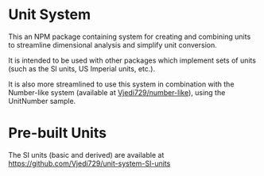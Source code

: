 # Unit System

This an NPM package containing system for creating and combining units to streamline dimensional analysis and simplify unit conversion.

It is intended to be used with other packages which implement sets of units (such as the SI units, US Imperial units, etc.). 

It is also more streamlined to use this system in combination with the Number-like system (available at [Vjedi729/number-like](https://github.com/Vjedi729/number-like)), using the UnitNumber sample. 

# Pre-built Units

The SI units (basic and derived) are available at https://github.com/Vjedi729/unit-system-SI-units